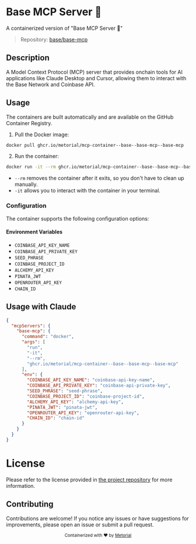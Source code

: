 
# Base MCP Server 🔵

A containerized version of "Base MCP Server 🔵"

> Repository: [base/base-mcp](https://github.com/base/base-mcp)

## Description

A Model Context Protocol (MCP) server that provides onchain tools for AI applications like Claude Desktop and Cursor, allowing them to interact with the Base Network and Coinbase API.


## Usage

The containers are built automatically and are available on the GitHub Container Registry.

1. Pull the Docker image:

```bash
docker pull ghcr.io/metorial/mcp-container--base--base-mcp--base-mcp
```

2. Run the container:

```bash
docker run -it --rm ghcr.io/metorial/mcp-container--base--base-mcp--base-mcp 
```

- `--rm` removes the container after it exits, so you don't have to clean up manually.
- `-it` allows you to interact with the container in your terminal.


### Configuration

The container supports the following configuration options:




#### Environment Variables

- `COINBASE_API_KEY_NAME`
- `COINBASE_API_PRIVATE_KEY`
- `SEED_PHRASE`
- `COINBASE_PROJECT_ID`
- `ALCHEMY_API_KEY`
- `PINATA_JWT`
- `OPENROUTER_API_KEY`
- `CHAIN_ID`




## Usage with Claude

```json
{
  "mcpServers": {
    "base-mcp": {
      "command": "docker",
      "args": [
        "run",
        "-it",
        "--rm",
        "ghcr.io/metorial/mcp-container--base--base-mcp--base-mcp"
      ],
      "env": {
        "COINBASE_API_KEY_NAME": "coinbase-api-key-name",
        "COINBASE_API_PRIVATE_KEY": "coinbase-api-private-key",
        "SEED_PHRASE": "seed-phrase",
        "COINBASE_PROJECT_ID": "coinbase-project-id",
        "ALCHEMY_API_KEY": "alchemy-api-key",
        "PINATA_JWT": "pinata-jwt",
        "OPENROUTER_API_KEY": "openrouter-api-key",
        "CHAIN_ID": "chain-id"
      }
    }
  }
}
```

# License

Please refer to the license provided in [the project repository](https://github.com/base/base-mcp) for more information.

## Contributing

Contributions are welcome! If you notice any issues or have suggestions for improvements, please open an issue or submit a pull request.

<div align="center">
  <sub>Containerized with ❤️ by <a href="https://metorial.com">Metorial</a></sub>
</div>
  